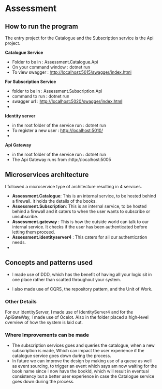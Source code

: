 # Assessment
## How to run the program

The entry project for the Catalogue and the Subscription service is the Api project.

**Catalogue Service**
 - Folder to be in : Assessment.Catalogue.Api 
 - On your command window : dotnet run
 - To view swagger : [http://localhost:5015/swagger/index.html](http://localhost:5015/swagger/index.html)
 
**For Subscription Service**
 - folder to be in : Assessment.Subscription.Api 
 - command to run : dotnet run
 - swagger url : [http://localhost:5020/swagger/index.html](http://localhost:5020/swagger/index.html)
 - 
 **Identity server**
 - in the root folder of the service run : dotnet run
 - To register a new user : [http://localhost:5010/](http://localhost:5010/)
 - 
**Api Gateway**
 - in the root folder of the service run : dotnet run
 - The Api Gateway runs from :http://localhost:5005

## Microservices architecture
I followed a microservice type of architecture resulting in 4 services.
 

 - **Assessment.Catalogue**: This is an internal service, to be hosted behind a firewall. It holds the details of the books.  
 - **Assessment.Subscription**: This is an internal service, to be hosted behind a firewall and it caters to when the user wants to subscribe or unsubscribe.
 - **Assessment.gateway** : This is how the outside world can talk to our internal service. It checks if the user has been authenticated before letting them proceed.
 - **Assessment.identityserver4** : This caters for all our authentication needs.
 - 
## Concepts and patterns used
 - I made use of DDD, which has the benefit of having all your logic sit
   in one place rather than scatted throughout your system.
   
 - I also made use of CQRS, the repository pattern, and the Unit of Work.
 
 ### Other Details
 For our IdentityServer, I made use of IdentityServer4 and for the ApiGateWay, I made use of Ocelot. 
 Also in the folder placed a high-level overview of how the system is laid out.
 
### Where Improvements can be made
 - The subscription services goes and queries the catalogue, when a new subscription is made, Which can impact the user experience if the catalogue service goes down during the process. 
 - In future we can improve the design by making use of a queue as well as event sourcing, to trigger an event which says am now waiting for the book name since I now have the bookId, which will result in eventual consistency but a better user experience in case the Catalogue service goes down during the process.
